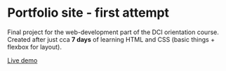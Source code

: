 # Portfolio site - first attempt

Final project for the web-development part of the DCI orientation course. Created after just cca **7 days** of learning HTML and CSS (basic things + flexbox for layout).

[Live demo](https://alice-rez.github.io/portfolio-site-omega-version/)

